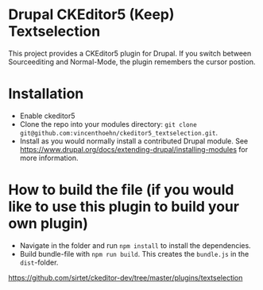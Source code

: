 # Drupal CKEditor5 (Keep) Textselection

This project provides a CKEditor5 plugin for Drupal. If you switch between Sourceediting and Normal-Mode, the plugin remembers the cursor postion.

# Installation
* Enable ckeditor5 
* Clone the repo into your modules directory:
  `git clone git@github.com:vincenthoehn/ckeditor5_textselection.git`.
* Install as you would normally install a contributed Drupal module.
  See https://www.drupal.org/docs/extending-drupal/installing-modules for more
  information.

# How to build the file (if you would like to use this plugin to build your own plugin)
* Navigate in the folder and run `npm install` to install the dependencies.
* Build bundle-file with `npm run build`. This creates the `bundle.js` in the `dist`-folder.

https://github.com/sirtet/ckeditor-dev/tree/master/plugins/textselection
